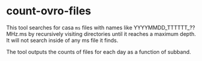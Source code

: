 # count-ovro-files
This tool searches for casa `ms` files with names like YYYYMMDD_TTTTTT_??MHz.ms by recursively visiting directories until it reaches a maximum depth. It will not search inside of any ms file it finds.

The tool outputs the counts of files for each day as a function of subband.